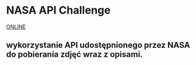 # NASA API Challenge 
[ONLINE](https://michalwr88.github.io/NASA_API/dist/index.html)
## wykorzystanie API udostępnionego przez NASA do pobierania zdjęć wraz z opisami.
